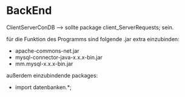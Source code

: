 BackEnd
=======
ClientServerConDB
--> sollte package client_ServerRequests; sein.

für die Funktion des Programms sind folgende .jar extra einzubinden:
  - apache-commons-net.jar
  - mysql-connector-java-x.x.x-bin.jar
  - mm.mysql-x.x.x-bin.jar

außerdem einzubindende packages:
  - import datenbanken.*;
